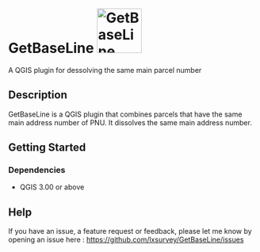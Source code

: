 # GetBaseLine <img src="https://github.com/lxsurvey/GetBaseLine/blob/main/icon.png?raw=true" alt="GetBaseLine" width="90"/>
A QGIS plugin for dessolving the same main parcel number

## Description

GetBaseLine is a QGIS plugin that combines parcels that have the same main address number of PNU. It dissolves the same main address number.


## Getting Started

### Dependencies

* QGIS 3.00 or above

## Help

If you have an issue, a feature request or feedback, please let me know by opening an issue here : https://github.com/lxsurvey/GetBaseLine/issues
